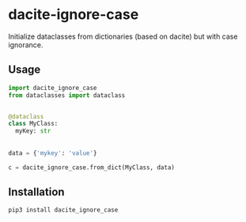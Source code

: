 # dacite-ignore-case
Initialize dataclasses from dictionaries (based on dacite) but with case ignorance.

## Usage
```python
import dacite_ignore_case
from dataclasses import dataclass


@dataclass
class MyClass:
  myKey: str
  
  
data = {'mykey': 'value'}

c = dacite_ignore_case.from_dict(MyClass, data)
```

## Installation
`pip3 install dacite_ignore_case`
